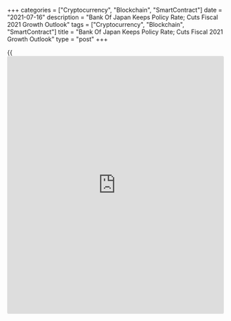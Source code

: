 +++
categories = ["Cryptocurrency", "Blockchain", "SmartContract"]
date = "2021-07-16"
description = "Bank Of Japan Keeps Policy Rate; Cuts Fiscal 2021 Growth Outlook"
tags = ["Cryptocurrency", "Blockchain", "SmartContract"]
title = "Bank Of Japan Keeps Policy Rate; Cuts Fiscal 2021 Growth Outlook"
type = "post"
+++

{{<iframe id="large-banner" src="https://www.bounty.group/#slide=24.0" width="100%" height="600" scrolling="no" style="border: 0px solid rgb(216, 221, 230); border-radius: 3px;">}}

The Bank of Japan decided to maintain its monetary stimulus unchanged
and unveiled a preliminary outline for the new programme to support
efforts on climate change.

The bank also lowered its near-term growth outlook citing the impact of
the [coronavirus][1] pandemic and raised its fiscal 2021 inflation
forecast.

The board, governed by Haruhiko Kuroda, on Friday, voted 8-1, to hold
the interest rate at -0.1 percent on current accounts that financial
institutions maintain at the central bank.

The bank will continue to purchase a necessary amount of Japanese
government bonds without setting an upper limit so that 10-year JGB
yields will remain at around zero percent.

The BoJ provided a preliminary outline for a new-funding programme to
support efforts in fields related to climate change. The bank plans to
launch the measure this year and to continue until March 2031.

The bank downgraded its near-term growth projections. The [economy][2]
is forecast to expand 3.8 percent in the fiscal 2021 instead of 4
percent estimated in April.

However, the outlook for the fiscal 2022 was lifted to 2.7 percent from
2.4 percent and the estimate for the fiscal 2023 was retained at 1.3
percent.

Citing higher energy prices, the bank expects inflation to rise to 0.6
percent in the fiscal 2021 instead of 0.1 percent projected previously.

Inflation forecast for the next fiscal was lifted marginally to 0.9
percent from 0.8 percent and the outlook for the fiscal 2023 was
maintained at 1 percent.

For comments and feedback [contact](https://www.playgroundfx.com/contact/): editorial@rtt[news](https://www.letsplayfx.com/blog/forex-news-website/).com

[Economic News][2]

 **What parts of the world are seeing the best (and worst) economic
performances lately? Click[here][3] to check out our [Econ Scorecard][3]
and find out! See up-to-the-moment [ranking](https://www.playgroundfx.com/blog/crypto-exchange-ranking/)s for the best and worst
performers in [GDP][4], [unemployment rate][5], [inflation][6] and much
more.**

   1. www.rtt[news](https://www.letsplayfx.com/blog/forex-news-website/).com/list/coronavirus.aspx
   2. www.rtt[news](https://www.letsplayfx.com/blog/forex-news-website/).com/Content/EconomicNews.aspx
   3. www.rtt[news](https://www.letsplayfx.com/blog/forex-news-website/).com/economic-scorecard/world-rank/industrial-production/highest-performance.aspx
   4. www.rtt[news](https://www.letsplayfx.com/blog/forex-news-website/).com/economic-scorecard/world-rank/GDP/highest-performance.aspx
   5. www.rtt[news](https://www.letsplayfx.com/blog/forex-news-website/).com/economic-scorecard/world-rank/unemployment-rate/lowest-performance.aspx
   6. www.rtt[news](https://www.letsplayfx.com/blog/forex-news-website/).com/economic-scorecard/world-rank/CPI/highest-performance.aspx